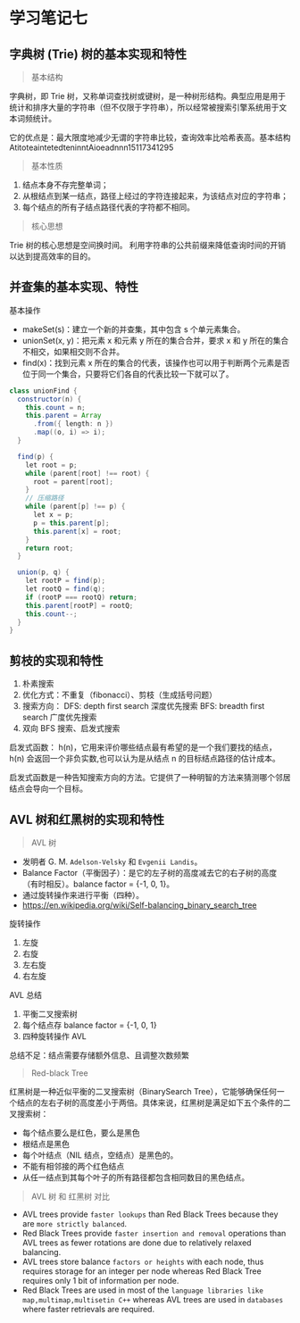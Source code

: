 # 学习笔记七

## 字典树 (Trie) 树的基本实现和特性

> 基本结构

字典树，即 Trie 树，又称单词查找树或键树，是一种树形结构。典型应用是用于统计和排序大量的字符串（但不仅限于字符串），所以经常被搜索引擎系统用于文本词频统计。

它的优点是：最大限度地减少无谓的字符串比较，查询效率比哈希表高。基本结构 AtitoteaintetedteninntAioeadnnn15117341295

> 基本性质

1. 结点本身不存完整单词；
2. 从根结点到某一结点，路径上经过的字符连接起来，为该结点对应的字符串；
3. 每个结点的所有子结点路径代表的字符都不相同。

> 核心思想

Trie 树的核心思想是空间换时间。 利用字符串的公共前缀来降低查询时间的开销以达到提高效率的目的。

## 并查集的基本实现、特性

基本操作

- makeSet(s)：建立一个新的并查集，其中包含 s 个单元素集合。
- unionSet(x, y)：把元素 x 和元素 y 所在的集合合并，要求 x 和 y 所在的集合不相交，如果相交则不合并。
- find(x)：找到元素 x 所在的集合的代表，该操作也可以用于判断两个元素是否位于同一个集合，只要将它们各自的代表比较一下就可以了。

```Java
class unionFind {
  constructor(n) {
    this.count = n;
    this.parent = Array
      .from({ length: n })
      .map((o, i) => i);
  }

  find(p) {
    let root = p;
    while (parent[root] !== root) {
      root = parent[root];
    }
    // 压缩路径
    while (parent[p] !== p) {
      let x = p;
      p = this.parent[p];
      this.parent[x] = root;
    }
    return root;
  }

  union(p, q) {
    let rootP = find(p);
    let rootQ = find(q);
    if (rootP === rootQ) return;
    this.parent[rootP] = rootQ;
    this.count--;
  }
}

```

## 剪枝的实现和特性

1. 朴素搜索
2. 优化方式：不重复（fibonacci）、剪枝（生成括号问题）
3. 搜索方向： DFS: depth first search 深度优先搜索 BFS: breadth first search 广度优先搜索
4. 双向 BFS 搜索、启发式搜索

启发式函数： h(n)，它用来评价哪些结点最有希望的是一个我们要找的结点，h(n) 会返回一个非负实数,也可以认为是从结点 n 的目标结点路径的估计成本。

启发式函数是一种告知搜索方向的方法。它提供了一种明智的方法来猜测哪个邻居结点会导向一个目标。

## AVL 树和红黑树的实现和特性

> AVL 树

- 发明者 G. M. `Adelson-Velsky` 和 `Evgenii Landis`。
- Balance Factor（平衡因子）：是它的左子树的高度减去它的右子树的高度（有时相反）。balance factor = {-1, 0, 1}。
- 通过旋转操作来进行平衡（四种）。
- https://en.wikipedia.org/wiki/Self-balancing_binary_search_tree

旋转操作

1. 左旋
2. 右旋
3. 左右旋
4. 右左旋

AVL 总结

1. 平衡二叉搜索树
2. 每个结点存 balance factor = {-1, 0, 1}
3. 四种旋转操作 AVL

总结不足：结点需要存储额外信息、且调整次数频繁

> Red-black Tree

红黑树是一种近似平衡的二叉搜索树（BinarySearch Tree），它能够确保任何一个结点的左右子树的高度差小于两倍。具体来说，红黑树是满足如下五个条件的二叉搜索树：

- 每个结点要么是红色，要么是黑色
- 根结点是黑色
- 每个叶结点（NIL 结点，空结点）是黑色的。
- 不能有相邻接的两个红色结点
- 从任一结点到其每个叶子的所有路径都包含相同数目的黑色结点。

> AVL 树 和 红黑树 对比

- AVL trees provide `faster lookups` than Red Black Trees because they are `more strictly balanced`.
- Red Black Trees provide `faster insertion and removal` operations than AVL trees as fewer rotations are done due to relatively relaxed balancing.
- AVL trees store balance `factors or heights` with each node, thus requires storage for an integer per node whereas Red Black Tree requires only 1 bit of information per node.
- Red Black Trees are used in most of the `language libraries like map,multimap,multisetin C++` whereas AVL trees are used in `databases` where faster retrievals are required.
